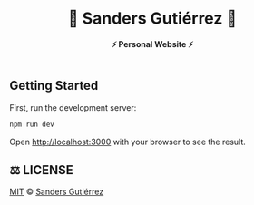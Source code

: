 <div align="center">
    <h1> 🚀 Sanders Gutiérrez 🚀 </h1>
    <strong> ⚡️ Personal Website ⚡️ </strong>
</div>
<br>

## Getting Started

First, run the development server:

```bash
npm run dev
```

Open [http://localhost:3000](http://localhost:3000) with your browser to see the result.

## ⚖️ LICENSE

[MIT](LICENSE) © [Sanders Gutiérrez](https://sandersgutierrez.github.io)
